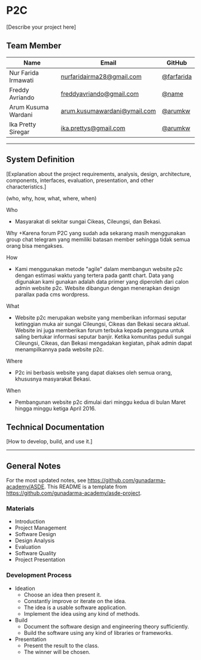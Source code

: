 # P2C

[Describe your project here]

## Team Member

| Name   | Email              | GitHub |
|--------|--------------------|--------|
| Nur Farida Irmawati | nurfaridairma28@gmail.com | [@farfarida](https://github.com/farfarida)
| Freddy Avriando | freddyavriando@gmail.com | [@name](https://github.com/name)
| Arum Kusuma Wardani | arum.kusumawardani@ymail.com | [@arumkw](https://github.com/arumkw)
| Ika Pretty Siregar | ika.prettys@gmail.com | [@arumkw](https://github.com/arumkw)
--------------------------------------------------

## System Definition

[Explanation about the project requirements, analysis, design, architecture, components, interfaces, evaluation, presentation, and other characteristics.]

(who, why, how, what, where, when)

Who
+ Masyarakat di sekitar sungai Cikeas, Cileungsi, dan Bekasi.

Why
+Karena forum P2C yang sudah ada sekarang masih menggunakan group chat telegram yang memiliki batasan member sehingga tidak semua orang bisa mengakses.

How
+ Kami menggunakan metode "agile" dalam membangun website p2c dengan estimasi waktu yang tertera pada gantt chart. Data yang digunakan kami gunakan adalah data primer yang diperoleh dari calon admin website p2c. Website dibangun dengan menerapkan design parallax pada cms wordpress. 

What
+ Website p2c merupakan website yang memberikan informasi seputar ketinggian muka air sungai Cileungsi, Cikeas dan Bekasi secara aktual. Website ini juga memberikan forum terbuka kepada pengguna untuk saling bertukar informasi seputar banjir. Ketika komunitas peduli sungai Cileungsi, Cikeas, dan Bekasi mengadakan kegiatan, pihak admin dapat menampilkannya pada website p2c.

Where
+ P2c ini berbasis website yang dapat diakses oleh semua orang, khususnya masyarakat Bekasi.

When
+ Pembangunan website p2c dimulai dari minggu kedua di bulan Maret hingga minggu ketiga April 2016.

## Technical Documentation

[How to develop, build, and use it.]

--------------------------------------------------

## General Notes

For the most updated notes, see <https://github.com/gunadarma-academy/ASDE>. This README is a template from <https://github.com/gunadarma-academy/asde-project>.

### Materials

+ Introduction
+ Project Management
+ Software Design
+ Design Analysis
+ Evaluation
+ Software Quality
+ Project Presentation

### Development Process

+ Ideation
  + Choose an idea then present it.
  + Constantly improve or iterate on the idea.
  + The idea is a usable software application.
  + Implement the idea using any kind of methods.
+ Build
  + Document the software design and engineering theory sufficiently.
  + Build the software using any kind of libraries or frameworks.
+ Presentation
  + Present the result to the class.
  + The winner will be chosen.
